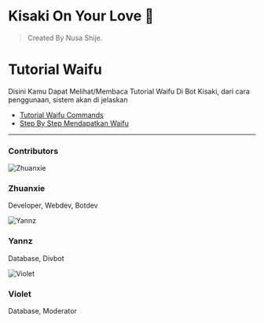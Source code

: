# Kisaki On Your Love 💞

> Created By Nusa Shije.

# Tutorial Waifu
Disini Kamu Dapat Melihat/Membaca Tutorial Waifu Di Bot Kisaki, dari cara penggunaan, sistem akan di jelaskan

- [Tutorial Waifu Commands](docs/commands.md)
- [Step By Step Mendapatkan Waifu](docs/waifumap.md)


---

### Contributors

<div class="contributor-card">
  <img src="https://raw.githubusercontent.com/TabawaX/waifudb/refs/heads/master/other/docs/968ffd894730195b8a26c646b269e0ed.jpg" alt="Zhuanxie" class="contributor-img">
  <div class="contributor-info">
    <h3 class="contributor-name">Zhuanxie</h3>
    <p class="contributor-role">Developer, Webdev, Botdev</p>
  </div>
</div>

<div class="contributor-card">
  <img src="https://raw.githubusercontent.com/TabawaX/waifudb/refs/heads/master/other/docs/IMG-20241204-WA0039.jpg" alt="Yannz" class="contributor-img">
  <div class="contributor-info">
    <h3 class="contributor-name">Yannz</h3>
    <p class="contributor-role">Database, Divbot</p>
  </div>
</div>

<div class="contributor-card">
  <img src="https://raw.githubusercontent.com/TabawaX/waifudb/refs/heads/master/other/docs/IMG-20241204-WA0038.jpg" alt="Violet" class="contributor-img">
  <div class="contributor-info">
    <h3 class="contributor-name">Violet</h3>
    <p class="contributor-role">Database, Moderator</p>
  </div>
</div>